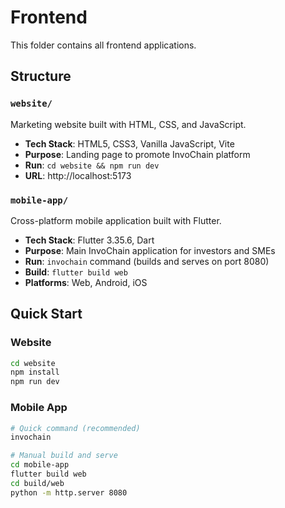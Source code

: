 # Frontend

This folder contains all frontend applications.

## Structure

### `website/`
Marketing website built with HTML, CSS, and JavaScript.
- **Tech Stack**: HTML5, CSS3, Vanilla JavaScript, Vite
- **Purpose**: Landing page to promote InvoChain platform
- **Run**: `cd website && npm run dev`
- **URL**: http://localhost:5173

### `mobile-app/`
Cross-platform mobile application built with Flutter.
- **Tech Stack**: Flutter 3.35.6, Dart
- **Purpose**: Main InvoChain application for investors and SMEs
- **Run**: `invochain` command (builds and serves on port 8080)
- **Build**: `flutter build web`
- **Platforms**: Web, Android, iOS

## Quick Start

### Website
```bash
cd website
npm install
npm run dev
```

### Mobile App
```bash
# Quick command (recommended)
invochain

# Manual build and serve
cd mobile-app
flutter build web
cd build/web
python -m http.server 8080
```
